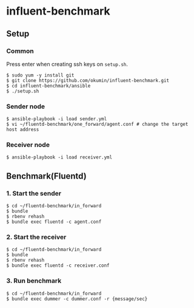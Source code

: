 # influent-benchmark

## Setup

### Common

Press enter when creating ssh keys on `setup.sh`.

```
$ sudo yum -y install git
$ git clone https://github.com/okumin/influent-benchmark.git
$ cd influent-benchmark/ansible
$ ./setup.sh
```

### Sender node

```
$ ansible-playbook -i load sender.yml
$ vi ~/fluentd-benchmark/one_forward/agent.conf # change the target host address
```

### Receiver node

```
$ ansible-playbook -i load receiver.yml
```

## Benchmark(Fluentd)

### 1. Start the sender

```
$ cd ~/fluentd-benchmark/in_forward
$ bundle
$ rbenv rehash
$ bundle exec fluentd -c agent.conf
```

### 2. Start the receiver

```
$ cd ~/fluentd-benchmark/in_forward
$ bundle
$ rbenv rehash
$ bundle exec fluentd -c receiver.conf
```

### 3. Run benchmark

```
$ cd ~/fluentd-benchmark/in_forward
$ bundle exec dummer -c dummer.conf -r {message/sec}
```
